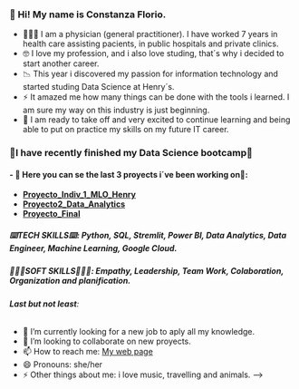 
### 👋 Hi! My name is Constanza Florio.
* 👩🏻‍🔬 I am a physician (general practitioner). I have worked 7 years in health care assisting pacients, in public hospitals and private clinics. 
* 🤓 I love my profession, and i also love studing, that´s why i decided to start another career.
* 📉 This year i discovered my passion for information technology and started studing Data Science at Henry´s.
* ⚡ It amazed me how many things can be done with the tools i learned. I am sure my way on this industry is just beginning.
* 🚀 I am ready to take off and very excited to continue learning and being able to put on practice my skills on my future IT career.

### 🚀I have recently finished my Data Science bootcamp🚀

#### - 🔭 Here you can se the last 3 proyects i´ve been working on🔭:
- **[Proyecto_Indiv_1_MLO_Henry](https://github.com/Constanzafl/Proyecto_Indiv_1_MLO_Henry)**
- **[Proyecto2_Data_Analytics](https://github.com/Constanzafl/Proyecto2_Data_Analytics)**
- **[Proyecto_Final](https://github.com/Constanzafl/Proyecto_Final)**

##### **⌨️TECH SKILLS⌨️**: Python, SQL, Stremlit, Power BI, Data Analytics, Data Engineer, Machine Learning, Google Cloud.
##### **🙎🏻‍♀️SOFT SKILLS🙎🏻‍♀️**: Empathy, Leadership, Team Work, Colaboration, Organization and planification.
###### **Last but not least**:
- 🌱 I’m currently looking for a new job to aply all my knowledge.
- 👯 I’m looking to collaborate on new proyects.
- 📫 How to reach me: [My web page](https://6537bb5550e55.site123.me/)
- 😄 Pronouns: she/her
- ⚡ Other things about me: i love music, travelling and animals. 
-->
